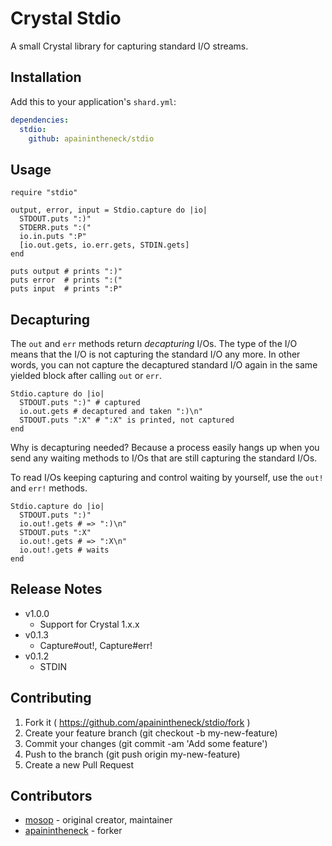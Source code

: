 # Crystal Stdio

A small Crystal library for capturing standard I/O streams.

## Installation

Add this to your application's `shard.yml`:

```yaml
dependencies:
  stdio:
    github: apainintheneck/stdio
```

## Usage

```crystal
require "stdio"

output, error, input = Stdio.capture do |io|
  STDOUT.puts ":)"
  STDERR.puts ":("
  io.in.puts ":P"
  [io.out.gets, io.err.gets, STDIN.gets]
end

puts output # prints ":)"
puts error  # prints ":("
puts input  # prints ":P"
```

## Decapturing

The `out` and `err` methods return *decapturing* I/Os. The type of the I/O means that the I/O is not capturing the standard I/O any more. In other words, you can not capture the decaptured standard I/O again in the same yielded block after calling `out` or `err`.

```crystal
Stdio.capture do |io|
  STDOUT.puts ":)" # captured
  io.out.gets # decaptured and taken ":)\n"
  STDOUT.puts ":X" # ":X" is printed, not captured
end
```

Why is decapturing needed? Because a process easily hangs up when you send any waiting methods to I/Os that are still capturing the standard I/Os.

To read I/Os keeping capturing and control waiting by yourself, use the `out!` and `err!` methods.

```crystal
Stdio.capture do |io|
  STDOUT.puts ":)"
  io.out!.gets # => ":)\n"
  STDOUT.puts ":X"
  io.out!.gets # => ":X\n"
  io.out!.gets # waits
end
```

## Release Notes

* v1.0.0
  * Support for Crystal 1.x.x
* v0.1.3
  * Capture#out!, Capture#err!
* v0.1.2
  * STDIN

## Contributing

1. Fork it ( https://github.com/apainintheneck/stdio/fork )
2. Create your feature branch (git checkout -b my-new-feature)
3. Commit your changes (git commit -am 'Add some feature')
4. Push to the branch (git push origin my-new-feature)
5. Create a new Pull Request

## Contributors

- [mosop](https://github.com/mosop) - original creator, maintainer
- [apainintheneck](https://github.com/apainintheneck) - forker
